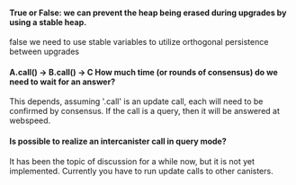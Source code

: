 #### True or False: we can prevent the heap being erased during upgrades by using a stable heap.

false we need to use stable variables to utilize orthogonal persistence between upgrades

#### A.call() -> B.call() -> C How much time (or rounds of consensus) do we need to wait for an answer?

This depends, assuming '.call' is an update call, each will need to be confirmed by consensus. If the call is a query, then it will be answered at webspeed.

#### Is possible to realize an intercanister call in query mode?

It has been the topic of discussion for a while now, but it is not yet implemented. Currently you have to run update calls to other canisters.
